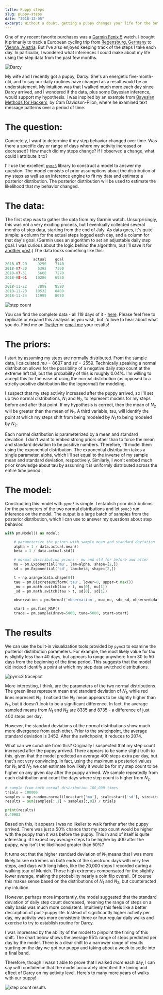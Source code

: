```yaml
---
title: Puppy steps
slug: puppy-steps
date: "2018-12-05"
excerpt: Without a doubt, getting a puppy changes your life for the better. But I wanted to quantify this somehow. I used Bayesian inference to identify whether I logged more steps in the days since our puppy arrived.
---
```


One of my recent favorite purchases was a <a href="https://www.amazon.com/Garmin-Fenix-Slate-Gray-Black/dp/B01N7J9APR">Garmin Fenix 5</a> watch. I bought it primarily to track a European cycling trip from <a href="https://www.strava.com/activities/1785505507">Regensburg, Germany</a> to <a href="https://www.strava.com/activities/1785507923">Vienna, Austria</a>. But I've also enjoyed keeping track of the steps I take each day. In particular, I wondered what inferences I could make about my life using the step data from the past few months.

<img title="Follow Darcy on Instagram: @prideandprejudog" alt="Darcy" src="src/assets/img/darcy.jpg" />

My wife and I recently got a puppy, Darcy. She's an energetic five-month-old, and to say our daily routines have changed as a result would be an understatement. My intuition was that I walked much more each day since Darcy arrived, and I wondered if the data, plus some Bayesian inference, would support my hypothesis. I was inspired by an example from <a href="https://nbviewer.jupyter.org/github/CamDavidsonPilon/Probabilistic-Programming-and-Bayesian-Methods-for-Hackers/blob/master/Chapter1_Introduction/Ch1_Introduction_PyMC3.ipynb">Bayesian Methods for Hackers</a>, by Cam Davidson-Pilon, where he examined text message patterns over a period of time.

# The question:

Concretely, I want to determine if my step behavior changed over time. Was there a specific day or range of days where my activity increased or decreased? How much did my steps change? If I observed a change, what could I attribute it to?

I'll use the excellent <a href="https://docs.pymc.io/">`pymc3`</a> library to construct a model to answer my question. The model consists of prior assumptions about the distribution of my steps as well as an inference engine to fit my data and estimate a posterior distribution. The posterior distribution will be used to estimate the likelihood that my behavior changed.

# The data:

The first step was to gather the data from my Garmin watch. Unsurprisingly, this was not a very exciting process, but I eventually collected several months of step data, starting from the end of July. As data goes, it's quite simple: a column for the actual steps logged each day, and a column for that day's goal. (Garmin uses an algorithm to set an adjustable daily step goal. I was curious about the logic behind the algorithm, but I'll save it for <a href="garmin-goals">another post</a>.) The data looks something like this:

```python
             actual    goal
2018-07-29     9250    7140
2018-07-30     6392    7360
2018-07-31     5668    7270
2018-08-01    10286    6950
...             ...     ...
2018-11-22     7888    8520
2018-11-23    10532    8460
2018-11-24    11999    8670
```

<img title="Daily Step Count" alt="step count" src="src/assets/img/puppy-steps1.png" />

You can find the complete data - all 119 days of it - <a href="src/assets/step-data.txt">here</a>. Please feel free to replicate or expand this analysis as you wish, but I'd love to hear about what you do. Find me on <a href="https://twitter.com/ashjasont">Twitter</a> or <a href="mailto:jason@ashanalytics.com">email me</a> your results!

# The priors:

I start by assuming my steps are normally distributed. From the sample data, I calculated $mu=8637$ and $sd=2559$. Technically speaking a normal distribution allows for the possibility of a negative daily step count at the extreme left tail, but the probability of this is roughly 0.04%. I'm willing to accept this for the ease of using the normal distribution (as opposed to a strictly-positive distribution like the lognormal) for modeling.

I suspect that my step activity increased after the puppy arrived, so I'll set up two normal distributions, $N_1$ and $N_2$, to represent models for my steps before and after that point. If my hypothesis is correct, then the mean of $N_2$ will be greater than the mean of $N_1$. A third variable, tau, will identify the point at which my steps shift from being modeled by $N_1$ to being modeled by $N_2$.

Each normal distribution is parameterized by a mean and standard deviation. I don't want to embed strong priors other than to force the mean and standard deviation to be positive numbers. Therefore, I'll model them using the exponential distribution. The exponential distribution takes a single parameter, alpha, which I'll set equal to the inverse of my sample mean and standard deviation, respectively. Similarly, I won't embed much prior knowledge about tau by assuming it is uniformly distributed across the entire time period.

# The model:

Constructing this model with `pymc3` is simple. I establish prior distributions for the parameters of the two normal distributions and let `pymc3` run inference on the model. The output is a large batch of samples from the posterior distribution, which I can use to answer my questions about step behavior.

```python
with pm.Model() as model:

    # parameterize the priors with sample mean and standard deviation
    alpha = 1 / data.actual.mean()
    beta = 1 / data.actual.std()

    # normal distribution priors - mu and std for before and after
    mu = pm.Exponential('mu', lam=alpha, shape=[2,])
    sd = pm.Exponential('sd', lam=beta, shape=[2,])

    t = np.arange(data.shape[0])
    tau = pm.DiscreteUniform('tau', lower=0, upper=t.max())
    _mu = pm.math.switch(tau > t, mu[0], mu[1])
    _sd = pm.math.switch(tau > t, sd[0], sd[1])

    observation = pm.Normal('observation', mu=_mu, sd=_sd, observed=data.actual)

    start = pm.find_MAP()
    trace = pm.sample(draws=5000, tune=5000, start=start)
```

# The results

We can use the built-in visualization tools provided by `pymc3` to examine the posterior distribution parameters. For example, the most likely value for tau is slightly less than 40 days, but appears to range anywhere from 30 to 50 days from the beginning of the time period. This suggests that the model did indeed identify a point at which my step data switched distributions.

<img title="PYMC3 traceplot" alt="pymc3 traceplot" src="src/assets/img/puppy-steps2.png" />

More interesting, I think, are the parameters of the two normal distributions. The green lines represent mean and standard deviation of $N_1$, while red lines represent $N_2$. I noticed the $N_2$ mean appears to be slightly higher than $N_1$, but it doesn't look to be a significant difference. In fact, the average sampled means from $N_1$ and $N_2$ are 8335 and 8735 - a difference of just 400 steps per day.

However, the standard deviations of the normal distributions show much more divergence from each other. Prior to the switchpoint, the average standard deviation is 3452. After the switchpoint, it reduces to 2074.

What can we conclude from this? Originally I suspected that my step count increased after the puppy arrived. There appears to be some slight truth to this, given that the model predicted an average 400 steps extra per day, but that's not very convincing. In fact, using the maximum a posteriori values for $N_1$ and $N_2$ we can estimate how likely it would be for my step count to be higher on any given day after the puppy arrived. We sample repeatedly from each distribution and count the days where step count is higher from $N_2$.

```python
# sample from both normal distribution 100,000 times
trials = 100000
samples = np.random.normal(loc=start['mu'], scale=start['sd'], size=(trials, 2))
results = sum(samples[:,1] > samples[:,0]) / trials

print(results)
0.49983
```

Based on this, it appears I was no likelier to walk farther after the puppy arrived. There was just a 50% chance that my step count would be higher with the puppy than it was before the puppy. This in and of itself is quite interesting: if I expect my average steps to be higher by 400 after the puppy, why isn't the likelihood greater than 50%?

It turns out that the higher standard deviation of $N_1$ means that I was more likely to see extremes on both ends of the spectrum: days with very few steps, and days with long hikes, like the 20,000 steps I recorded during a walking tour of Munich. Those high extremes compensated for the slightly lower average, making the probability nearly a coin flip overall. Of course this makes sense based on the distributions of $N_1$ and $N_2$, but counteracted my intuition.

However, perhaps more importantly, the model suggested that the standard deviation of daily step count decreased, meaning the range of steps on a daily basis was much more consistent. Intuitively this feels like a better description of post-puppy life. Instead of significantly higher activity per day, my activity was more consistent: three or four regular daily walks and exercise to try to establish routine for Darcy.

I was impressed by the ability of the model to pinpoint the timing of this shift. The chart below shows the average 95% range of steps predicted per day by the model. There is a clear shift to a narrower range of results starting on the day we got our puppy and taking about a week to settle into a final band.

Therefore, though I wasn't able to prove that I walked _more_ each day, I can say with confidence that the model accurately identified the timing and effect of Darcy on my activity level. Here's to many more years of walks with our puppy!

<img title="Final Results" alt="step count results" src="src/assets/img/puppy-steps3.png">
